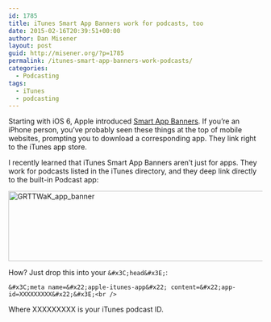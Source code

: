 ```yaml
---
id: 1785
title: iTunes Smart App Banners work for podcasts, too
date: 2015-02-16T20:39:51+00:00
author: Dan Misener
layout: post
guid: http://misener.org/?p=1785
permalink: /itunes-smart-app-banners-work-podcasts/
categories:
  - Podcasting
tags:
  - iTunes
  - podcasting
---
```

Starting with iOS 6, Apple introduced [Smart App Banners](https://developer.apple.com/library/ios/documentation/AppleApplications/Reference/SafariWebContent/PromotingAppswithAppBanners/PromotingAppswithAppBanners.html). If you&#8217;re an iPhone person, you&#8217;ve probably seen these things at the top of mobile websites, prompting you to download a corresponding app. They link right to the iTunes app store.

I recently learned that iTunes Smart App Banners aren&#8217;t just for apps. They work for podcasts listed in the iTunes directory, and they deep link directly to the built-in Podcast app:

[<img src="http://misener.org/wp-content/uploads/2015/02/GRTTWaK_app_banner-528x139.png" alt="GRTTWaK_app_banner" width="528" height="139" class="alignnone size-medium wp-image-1786" srcset="/wordpress/wp-content/uploads/2015/02/GRTTWaK_app_banner-528x139.png 528w, /wordpress/wp-content/uploads/2015/02/GRTTWaK_app_banner.png 640w" sizes="(max-width: 528px) 100vw, 528px" />](https://itunes.apple.com/ca/podcast/grownups-read-things-they/id890900960?mt=2&uo=4&at=10lR7u)

How? Just drop this into your `&#x3C;head&#x3E;`:

`&#x3C;meta name=&#x22;apple-itunes-app&#x22; content=&#x22;app-id=XXXXXXXXX&#x22;&#x3E;<br />
` 

Where XXXXXXXXX is your iTunes podcast ID.